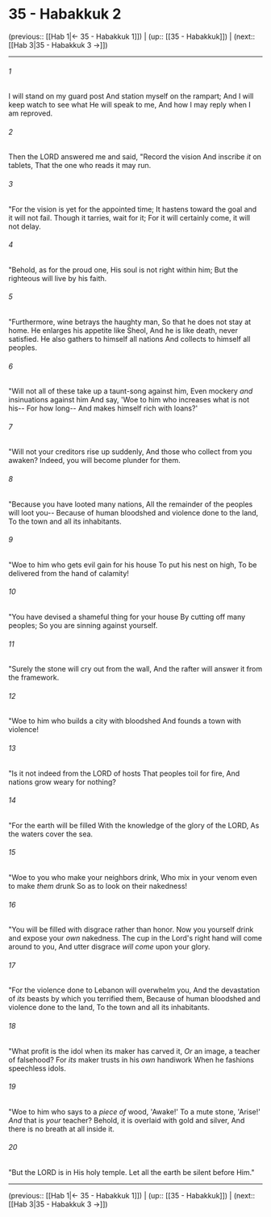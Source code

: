 # 35 - Habakkuk 2

(previous:: [[Hab 1|← 35 - Habakkuk 1]]) | (up:: [[35 - Habakkuk]]) | (next:: [[Hab 3|35 - Habakkuk 3 →]])

***


###### 1 
I will stand on my guard post And station myself on the rampart; And I will keep watch to see what He will speak to me, And how I may reply when I am reproved. 

###### 2 
Then the LORD answered me and said, "Record the vision And inscribe _it_ on tablets, That the one who reads it may run. 

###### 3 
"For the vision is yet for the appointed time; It hastens toward the goal and it will not fail. Though it tarries, wait for it; For it will certainly come, it will not delay. 

###### 4 
"Behold, as for the proud one, His soul is not right within him; But the righteous will live by his faith. 

###### 5 
"Furthermore, wine betrays the haughty man, So that he does not stay at home. He enlarges his appetite like Sheol, And he is like death, never satisfied. He also gathers to himself all nations And collects to himself all peoples. 

###### 6 
"Will not all of these take up a taunt-song against him, Even mockery _and_ insinuations against him And say, 'Woe to him who increases what is not his-- For how long-- And makes himself rich with loans?' 

###### 7 
"Will not your creditors rise up suddenly, And those who collect from you awaken? Indeed, you will become plunder for them. 

###### 8 
"Because you have looted many nations, All the remainder of the peoples will loot you-- Because of human bloodshed and violence done to the land, To the town and all its inhabitants. 

###### 9 
"Woe to him who gets evil gain for his house To put his nest on high, To be delivered from the hand of calamity! 

###### 10 
"You have devised a shameful thing for your house By cutting off many peoples; So you are sinning against yourself. 

###### 11 
"Surely the stone will cry out from the wall, And the rafter will answer it from the framework. 

###### 12 
"Woe to him who builds a city with bloodshed And founds a town with violence! 

###### 13 
"Is it not indeed from the LORD of hosts That peoples toil for fire, And nations grow weary for nothing? 

###### 14 
"For the earth will be filled With the knowledge of the glory of the LORD, As the waters cover the sea. 

###### 15 
"Woe to you who make your neighbors drink, Who mix in your venom even to make _them_ drunk So as to look on their nakedness! 

###### 16 
"You will be filled with disgrace rather than honor. Now you yourself drink and expose your _own_ nakedness. The cup in the Lord's right hand will come around to you, And utter disgrace _will come_ upon your glory. 

###### 17 
"For the violence done to Lebanon will overwhelm you, And the devastation of _its_ beasts by which you terrified them, Because of human bloodshed and violence done to the land, To the town and all its inhabitants. 

###### 18 
"What profit is the idol when its maker has carved it, _Or_ an image, a teacher of falsehood? For _its_ maker trusts in his _own_ handiwork When he fashions speechless idols. 

###### 19 
"Woe to him who says to a _piece of_ wood, 'Awake!' To a mute stone, 'Arise!' _And_ that is _your_ teacher? Behold, it is overlaid with gold and silver, And there is no breath at all inside it. 

###### 20 
"But the LORD is in His holy temple. Let all the earth be silent before Him."

***

(previous:: [[Hab 1|← 35 - Habakkuk 1]]) | (up:: [[35 - Habakkuk]]) | (next:: [[Hab 3|35 - Habakkuk 3 →]])
